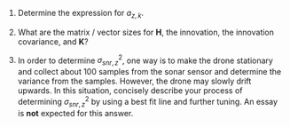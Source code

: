 1. Determine the expression for $a_{z,k}$.

2. What are the matrix / vector sizes for $\mathbf{H}$, the innovation, the innovation covariance, and $\mathbf{K}$?

3. In order to determine $\sigma_{snr,z}^2$, one way is to make the drone stationary and collect about 100 samples from the sonar sensor and determine the variance from the samples. 
However, the drone may slowly drift upwards. 
In this situation, concisely describe your process of determining $\sigma_{snr,z}^2$ by using a best fit line and further tuning. An essay is **not** expected for this answer.